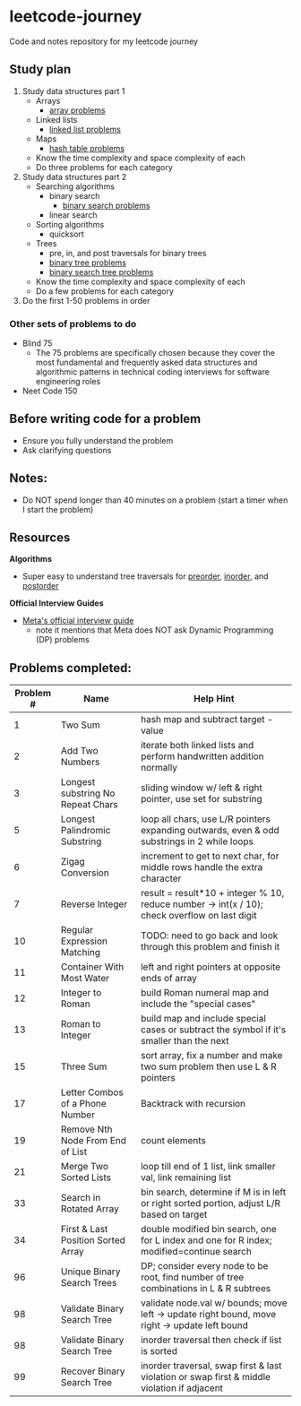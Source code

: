 # leetcode-journey
Code and notes repository for my leetcode journey

## Study plan
1. Study data structures part 1
   - Arrays
     - [array problems](https://leetcode.com/problem-list/array/)
   - Linked lists
     - [linked list problems](https://leetcode.com/problem-list/linked-list/)
   - Maps
     - [hash table problems](https://leetcode.com/problem-list/hash-table/)
   - Know the time complexity and space complexity of each
   - Do three problems for each category
2. Study data structures part 2
   - Searching algorithms
     - binary search
       - [binary search problems](https://leetcode.com/problem-list/binary-search/)
     - linear search
   - Sorting algorithms
     - quicksort
   - Trees
     - pre, in, and post traversals for binary trees
     - [binary tree problems](https://leetcode.com/problem-list/binary-tree/)
     - [binary search tree problems](https://leetcode.com/problem-list/binary-search-tree/)
   - Know the time complexity and space complexity of each
   - Do a few problems for each category
3. Do the first 1-50 problems in order

### Other sets of problems to do
- Blind 75
  - The 75 problems are specifically chosen because they cover the most fundamental and frequently asked data structures and algorithmic patterns in technical coding interviews for software engineering roles
- Neet Code 150

## Before writing code for a problem
- Ensure you fully understand the problem
- Ask clarifying questions

## Notes:
- Do NOT spend longer than 40 minutes on a problem (start a timer when I start the problem)

## Resources
__Algorithms__
- Super easy to understand tree traversals for [preorder](https://www.youtube.com/watch?v=1WxLM2hwL-U&ab_channel=MichaelSambol), [inorder](https://www.youtube.com/watch?v=5dySuyZf9Qg&ab_channel=MichaelSambol), and [postorder](https://www.youtube.com/watch?v=4zVdfkpcT6U&ab_channel=MichaelSambol)

__Official Interview Guides__
  - [Meta's official interview guide](https://www.metacareers.com/swe-prep-onsite)
    - note it mentions that Meta does NOT ask Dynamic Programming (DP) problems

## Problems completed:
| Problem # | Name                                | Help Hint                                                                                    |
|-----------|-------------------------------------|----------------------------------------------------------------------------------------------|
| 1         |  Two Sum                            | hash map and subtract target - value                                                         |
| 2         |  Add Two Numbers                    | iterate both linked lists and perform handwritten addition normally                          |
| 3         |  Longest substring No Repeat Chars  | sliding window w/ left & right pointer, use set for substring                                |
| 5         |  Longest Palindromic Substring      | loop all chars, use L/R pointers expanding outwards, even & odd substrings in 2 while loops  |
| 6         |  Zigag Conversion                   | increment to get to next char, for middle rows handle the extra character                    |
| 7         |  Reverse Integer                    | result = result*10 + integer % 10, reduce number -> int(x / 10); check overflow on last digit|
| 10        |  Regular Expression Matching        | TODO: need to go back and look through this problem and finish it                            |
| 11        |  Container With Most Water          | left and right pointers at opposite ends of array                                            |
| 12        |  Integer to Roman                   | build Roman numeral map and include the "special cases"                                      |
| 13        |  Roman to Integer                   | build map and include special cases or subtract the symbol if it's smaller than the next     |
| 15        |  Three Sum                          | sort array, fix a number and make two sum problem then use L & R pointers                    |
| 17        |  Letter Combos of a Phone Number    | Backtrack with recursion                                                                     |
| 19        |  Remove Nth Node From End of List   | count elements                                                                               |
| 21        |  Merge Two Sorted Lists             | loop till end of 1 list, link smaller val, link remaining list                               |
| 33        |  Search in Rotated Array            | bin search, determine if M is in left or right sorted portion, adjust L/R based on target    |
| 34        |  First & Last Position Sorted Array | double modified bin search, one for L index and one for R index; modified=continue search    |
| 96        |  Unique Binary Search Trees         | DP; consider every node to be root, find number of tree combinations in L & R subtrees       |
| 98        |  Validate Binary Search Tree        | validate node.val w/ bounds; move left -> update right bound, move right -> update left bound|
| 98        |  Validate Binary Search Tree        | inorder traversal then check if list is sorted                                               |
| 99        |  Recover Binary Search Tree         | inorder traversal, swap first & last violation or swap first & middle violation if adjacent  |

